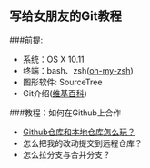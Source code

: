 写给女朋友的Git教程
---  
###前提:  
* 系统：OS X 10.11  
* 终端：bash、zsh([oh-my-zsh](https://github.com/robbyrussell/oh-my-zsh))
* 图形软件: SourceTree
* Git介绍([维基百科](https://zh.wikipedia.org/wiki/Git))

###教程：如何在Github上合作  
* [Github仓库和本地仓库怎么玩？](Remote-Local-Repo.md)
* 怎么把我的改动提交到远程仓库？
* 怎么拉分支与合并分支？